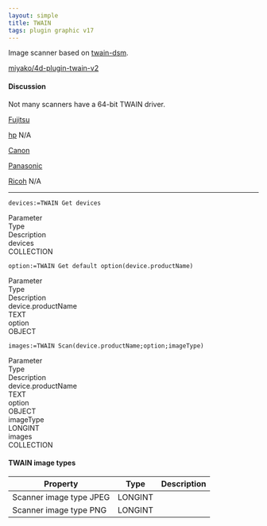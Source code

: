 ```yaml
---
layout: simple
title: TWAIN
tags: plugin graphic v17
---
```


Image scanner based on [twain-dsm](https://github.com/twain/twain-dsm).

<!--more-->

[miyako/4d-plugin-twain-v2](https://github.com/miyako/4d-plugin-twain-v2)

#### Discussion

Not many scanners have a 64-bit TWAIN driver.

[Fujitsu](https://www.fujitsu.com/global/support/products/computing/peripheral/scanners/fi/software/fi6x30-fi6x40-ps-ip-twain64.html)

[hp](#) N/A

[Canon](https://cweb.canon.jp/drv-upd/sfs/sc68-win-lide220-103-ea333.html)

[Panasonic](https://panasonic.net/cns/pcc/support/scanner/download.html)

[Ricoh](https://www.ricoh.co.jp/support/os/edition/twain.html) N/A

---

```
devices:=TWAIN Get devices
```

<div class="grid">
  <div class="syntax-th cell cell--2">Parameter</div>
  <div class="syntax-th cell cell--2">Type</div>
  <div class="syntax-th cell cell--8">Description</div>
  <div class="syntax-td cell cell--2">devices</div>
  <div class="syntax-td cell cell--2">COLLECTION</div>
  <div class="syntax-td cell cell--8"></div>   
</div>

```
option:=TWAIN Get default option(device.productName)
```

<div class="grid">
  <div class="syntax-th cell cell--2">Parameter</div>
  <div class="syntax-th cell cell--2">Type</div>
  <div class="syntax-th cell cell--8">Description</div>
  <div class="syntax-td cell cell--2">device.productName</div>
  <div class="syntax-td cell cell--2">TEXT</div>
  <div class="syntax-td cell cell--8"></div>   
  <div class="syntax-td cell cell--2">option</div>
  <div class="syntax-td cell cell--2">OBJECT</div>
  <div class="syntax-td cell cell--8"></div>   
</div>

```
images:=TWAIN Scan(device.productName;option;imageType)
```

<div class="grid">
  <div class="syntax-th cell cell--2">Parameter</div>
  <div class="syntax-th cell cell--2">Type</div>
  <div class="syntax-th cell cell--8">Description</div>
  <div class="syntax-td cell cell--2">device.productName</div>
  <div class="syntax-td cell cell--2">TEXT</div>
  <div class="syntax-td cell cell--8"></div>   
  <div class="syntax-td cell cell--2">option</div>
  <div class="syntax-td cell cell--2">OBJECT</div>
  <div class="syntax-td cell cell--8"></div>   
  <div class="syntax-td cell cell--2">imageType</div>
  <div class="syntax-td cell cell--2">LONGINT</div>
  <div class="syntax-td cell cell--8"></div>   
  <div class="syntax-td cell cell--2">images</div>
  <div class="syntax-td cell cell--2">COLLECTION</div>
  <div class="syntax-td cell cell--8"></div>  
</div>

#### TWAIN image types

Property|Type|Description
------------|------|----
Scanner image type JPEG|LONGINT|
Scanner image type PNG|LONGINT|


